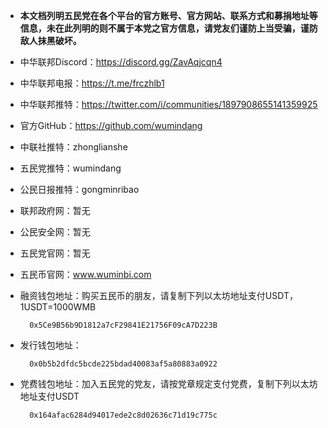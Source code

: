 * **本文档列明五民党在各个平台的官方账号、官方网站、联系方式和募捐地址等信息，未在此列明的则不属于本党之官方信息，请党友们谨防上当受骗，谨防敌人抹黑破坏。**   
* 中华联邦Discord：https://discord.gg/ZavAqjcqn4
* 中华联邦电报：https://t.me/frczhlb1
* 中华联邦推特：https://twitter.com/i/communities/1897908655141359925
* 官方GitHub：https://github.com/wumindang
* 中联社推特：zhonglianshe
* 五民党推特：wumindang
* 公民日报推特：gongminribao
* 联邦政府网：暂无
* 公民安全网：暂无
* 五民党官网：暂无
* 五民币官网：www.wuminbi.com

* 融资钱包地址：购买五民币的朋友，请复制下列以太坊地址支付USDT，1USDT=1000WMB
        
        0x5Ce9B56b9D1812a7cF29841E21756F09cA7D223B

* 发行钱包地址：
        
        0x0b5b2dfdc5bcde225bdad40083af5a80883a0922  

* 党费钱包地址：加入五民党的党友，请按党章规定支付党费，复制下列以太坊地址支付USDT
        
        0x164afac6284d94017ede2c8d02636c71d19c775c  
